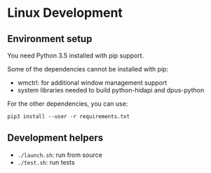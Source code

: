 # Linux Development

## Environment setup

You need Python 3.5 installed with pip support.

Some of the dependencies cannot be installed with pip:

* wmctrl: for additional window management support
* system libraries needed to build python-hidapi and dpus-python

For the other dependencies, you can use:

`pip3 install --user -r requirements.txt`

## Development helpers

* `./launch.sh`: run from source
* `./test.sh`: run tests
